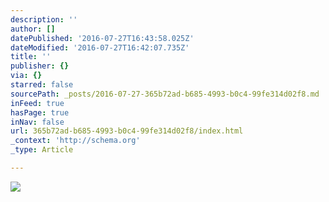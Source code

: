 ```yaml
---
description: ''
author: []
datePublished: '2016-07-27T16:43:58.025Z'
dateModified: '2016-07-27T16:42:07.735Z'
title: ''
publisher: {}
via: {}
starred: false
sourcePath: _posts/2016-07-27-365b72ad-b685-4993-b0c4-99fe314d02f8.md
inFeed: true
hasPage: true
inNav: false
url: 365b72ad-b685-4993-b0c4-99fe314d02f8/index.html
_context: 'http://schema.org'
_type: Article

---
```

![](https://the-grid-user-content.s3-us-west-2.amazonaws.com/e8f81457-9eba-4cb9-b122-7a67195dbd76.jpg)
